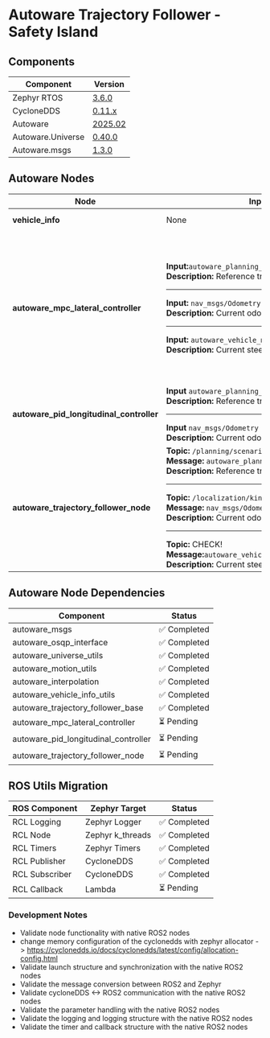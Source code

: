 # Autoware Trajectory Follower - Safety Island

## Components

| Component | Version |
|--------------|---------------|
| Zephyr RTOS  | [3.6.0](https://github.com/zephyrproject-rtos/zephyr/commit/6aeb7a2b96c2b212a34f00c0ad3862ac19e826e8) |
| CycloneDDS  | [0.11.x](https://github.com/eclipse-cyclonedds/cyclonedds/commit/7c253ad3c4461b10dc4cac36a257b097802cd043) |
| Autoware    | [2025.02](https://github.com/autowarefoundation/autoware/tree/2025.02) |
| Autoware.Universe | [0.40.0](https://github.com/autowarefoundation/autoware.universe/tree/0.40.0) |
| Autoware.msgs | [1.3.0](https://github.com/autowarefoundation/autoware_msgs/tree/1.3.0) |

## Autoware Nodes
| Node | Input | Output | Status |
|------|--------------------|-------------------|--------|
| **vehicle_info** | None | None | ✅ Completed |
| **autoware_mpc_lateral_controller** |**Input:**`autoware_planning_msgs/Trajectory`<br>**Description:** Reference trajectory to follow<hr>**Input:** `nav_msgs/Odometry`<br>**Description:** Current odometry<hr>**Input:** `autoware_vehicle_msgs/SteeringReport`<br>**Description:** Current steering |**Output:**`autoware_control_msgs/Lateral`<br>**Description:** Lateral control command<hr>**Output:**`LateralSyncData::steer angle convergence`<br>**Description:** Steer angle convergence<hr>**Topic:** `lateral/predicted_trajectory`<br>**Message:** `autoware_planning_msgs/Trajectory`<br>**Description:** (The trajectory size will be empty when the controller is in an emergency such as too large deviation from the planning trajectory) | ⏳ Pending |
| **autoware_pid_longitudinal_controller** |**Input** `autoware_planning_msgs/Trajectory`<br>**Description:** Reference trajectory to follow<hr>**Input** `nav_msgs/Odometry`<br>**Description:** Current odometry|**Output:** `autoware_control_msgs/Longitudinal`<br>**Description:** Longitudinal control command | ⏳ Pending |
| **autoware_trajectory_follower_node** |**Topic:** `/planning/scenario_planning/trajectory` <br>**Message:** `autoware_planning_msgs/Trajectory`<br>**Description:** Reference trajectory to follow<hr>**Topic:** `/localization/kinematic_state`<br>**Message:** `nav_msgs/Odometry`<br>**Description:** Current odometry<hr>**Topic:**  CHECK! <br>**Message:**`autoware_vehicle_msgs/SteeringReport`<br>**Description:** Current steering |**Topic:** `/vehicle/command/manual_control_cmd` <br>**Message:** `autoware_control_msgs/Control`<br> **Description:** Message containing both lateral and longitudinal commands.<br> | ⏳ Pending |


## Autoware Node Dependencies

| Component | Status |
|-----------|---------|
| autoware_msgs | ✅ Completed |
| autoware_osqp_interface | ✅ Completed |
| autoware_universe_utils | ✅ Completed |
| autoware_motion_utils | ✅ Completed |
| autoware_interpolation | ✅ Completed |
| autoware_vehicle_info_utils | ✅ Completed |
| autoware_trajectory_follower_base | ✅ Completed |
| autoware_mpc_lateral_controller | ⏳ Pending |
| autoware_pid_longitudinal_controller | ⏳ Pending |
| autoware_trajectory_follower_node | ⏳ Pending |

## ROS Utils Migration

| ROS Component | Zephyr Target | Status |
|--------------|---------------|---------|
| RCL Logging  | Zephyr Logger | ✅ Completed |
| RCL Node     | Zephyr k_threads | ✅ Completed |
| RCL Timers   | Zephyr Timers | ✅ Completed |
| RCL Publisher | CycloneDDS | ✅ Completed |
| RCL Subscriber | CycloneDDS | ✅ Completed |
| RCL Callback | Lambda | ⏳ Pending |

### Development Notes

- Validate node functionality with native ROS2 nodes
- change memory configuration of the cyclonedds with zephyr allocator -> https://cyclonedds.io/docs/cyclonedds/latest/config/allocation-config.html
- Validate launch structure and synchronization with the native ROS2 nodes
- Validate the message conversion between ROS2 and Zephyr
- Validate cycloneDDS <-> ROS2 communication with the native ROS2 nodes
- Validate the parameter handling with the native ROS2 nodes
- Validate the logging and logging structure with the native ROS2 nodes
- Validate the timer and callback structure with the native ROS2 nodes

